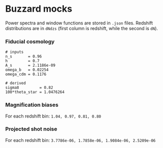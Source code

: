 # Buzzard mocks

Power spectra and window functions are stored in `.json` files. Redshift distributions are in `dNdzs` (first column is redshift, while the second is `dN`). 

### Fiducial cosmology
```
# inputs
n_s       = 0.96 
h         = 0.7 
A_s       = 2.1186e-09 
omega_b   = 0.02254 
omega_cdm = 0.1176

# derived
sigma8         = 0.82
100*theta_star = 1.0476264
```

### Magnification biases

For each redshift bin: `1.04, 0.97, 0.81, 0.80`

### Projected shot noise

For each redshift bin: `3.7786e-06, 1.7858e-06, 1.9084e-06, 2.5209e-06`